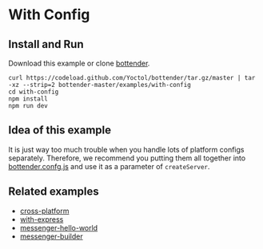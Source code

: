 # With Config

## Install and Run

Download this example or clone [bottender](https://github.com/Yoctol/bottender).

```
curl https://codeload.github.com/Yoctol/bottender/tar.gz/master | tar -xz --strip=2 bottender-master/examples/with-config
cd with-config
npm install
npm run dev
```

## Idea of this example

It is just way too much trouble when you handle lots of platform configs
separately. Therefore, we recommend you putting them all together into
[bottender.confg.js](./bottender.config.js) and use it as a parameter of
`createServer`.

## Related examples

* [cross-platform](../cross-platform)
* [with-express](../with-express)
* [messenger-hello-world](../messenger-hello-world)
* [messenger-builder](../messenger-builder)
